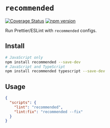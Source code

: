 # `recommended`

[![Coverage Status](https://coveralls.io/repos/github/ambar/recommended/badge.svg?branch=master)](https://coveralls.io/github/ambar/recommended?branch=master)
[![npm version](https://badgen.net/npm/v/recommended)](https://www.npmjs.com/package/recommended)

Run Prettier/ESLint with `recommended` configs.

## Install

```bash
# JavaScript only
npm install recommended --save-dev
# JavaScript and TypeScript
npm install recommended typescript --save-dev
```

## Usage

```JSON
{
  "scripts": {
    "lint": "recommended",
    "lint:fix": "recommended --fix"
  }
}
```
